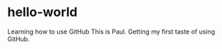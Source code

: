 # hello-world
Learning how to use GitHub
 This is Paul. Getting my first taste of using GitHub.
 
 
